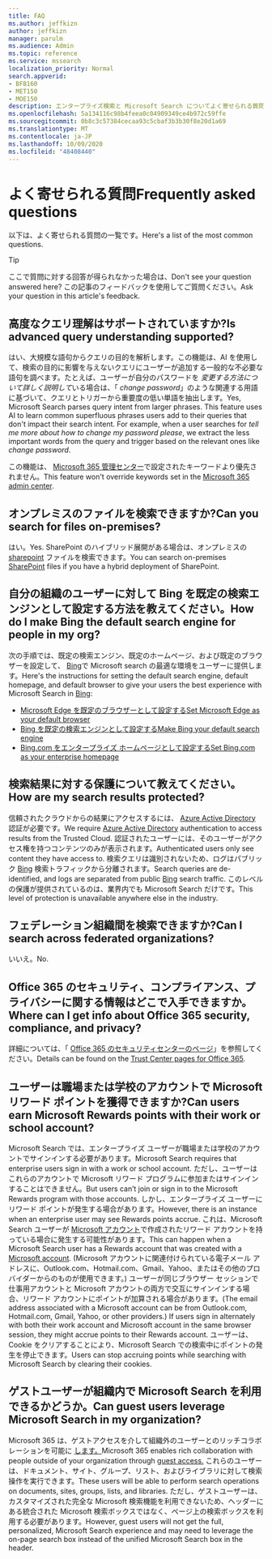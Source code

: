 ```yaml
---
title: FAQ
ms.author: jeffkizn
author: jeffkizn
manager: parulm
ms.audience: Admin
ms.topic: reference
ms.service: mssearch
localization_priority: Normal
search.appverid:
- BFB160
- MET150
- MOE150
description: エンタープライズ検索と Microsoft Search についてよく寄せられる質問に対する回答です
ms.openlocfilehash: 5a134116c98b4feea0c04909349ce4b972c59ffe
ms.sourcegitcommit: 0b8c3c57384cecaa93c5cbaf3b3b30f8e20d1a69
ms.translationtype: MT
ms.contentlocale: ja-JP
ms.lasthandoff: 10/09/2020
ms.locfileid: "48408440"
---
```

<!-- markdownlint-disable no-trailing-punctuation -->
# <a name="frequently-asked-questions"></a><span data-ttu-id="1c79c-103">よく寄せられる質問</span><span class="sxs-lookup"><span data-stu-id="1c79c-103">Frequently asked questions</span></span>

<span data-ttu-id="1c79c-104">以下は、よく寄せられる質問の一覧です。</span><span class="sxs-lookup"><span data-stu-id="1c79c-104">Here's a list of the most common questions.</span></span>

> [!TIP]
> <span data-ttu-id="1c79c-105">ここで質問に対する回答が得られなかった場合は、</span><span class="sxs-lookup"><span data-stu-id="1c79c-105">Don't see your question answered here?</span></span> <span data-ttu-id="1c79c-106">この記事のフィードバックを使用してご質問ください。</span><span class="sxs-lookup"><span data-stu-id="1c79c-106">Ask your question in this article's feedback.</span></span>

## <a name="is-advanced-query-understanding-supported"></a><span data-ttu-id="1c79c-107">高度なクエリ理解はサポートされていますか?</span><span class="sxs-lookup"><span data-stu-id="1c79c-107">Is advanced query understanding supported?</span></span>

<span data-ttu-id="1c79c-p102">はい、大規模な語句からクエリの目的を解析します。この機能は、AI を使用して、検索の目的に影響を与えないクエリにユーザーが追加する一般的な不必要な語句を調べます。たとえば、ユーザーが自分のパスワードを *変更する方法について詳しく説明して*いる場合は、「 *change password*」のような関連する用語に基づいて、クエリとトリガーから重要度の低い単語を抽出します。</span><span class="sxs-lookup"><span data-stu-id="1c79c-p102">Yes, Microsoft Search parses query intent from larger phrases. This feature uses AI to learn common superfluous phrases users add to their queries that don't impact their search intent. For example, when a user searches for *tell me more about how to change my password please*, we extract the less important words from the query and trigger based on the relevant ones like *change password*.</span></span>
  
<span data-ttu-id="1c79c-111">この機能は、 [Microsoft 365 管理センター](https://admin.microsoft.com)で設定されたキーワードより優先されません。</span><span class="sxs-lookup"><span data-stu-id="1c79c-111">This feature won't override keywords set in the [Microsoft 365 admin center](https://admin.microsoft.com).</span></span>
  
## <a name="can-you-search-for-files-on-premises"></a><span data-ttu-id="1c79c-112">オンプレミスのファイルを検索できますか?</span><span class="sxs-lookup"><span data-stu-id="1c79c-112">Can you search for files on-premises?</span></span>

<span data-ttu-id="1c79c-113">はい。</span><span class="sxs-lookup"><span data-stu-id="1c79c-113">Yes.</span></span> <span data-ttu-id="1c79c-114">SharePoint のハイブリッド展開がある場合は、オンプレミスの [sharepoint](http://sharepoint.com/) ファイルを検索できます。</span><span class="sxs-lookup"><span data-stu-id="1c79c-114">You can search on-premises [SharePoint](http://sharepoint.com/) files if you have a hybrid deployment of SharePoint.</span></span>
  
## <a name="how-do-i-make-bing-the-default-search-engine-for-people-in-my-org"></a><span data-ttu-id="1c79c-115">自分の組織のユーザーに対して Bing を既定の検索エンジンとして設定する方法を教えてください。</span><span class="sxs-lookup"><span data-stu-id="1c79c-115">How do I make Bing the default search engine for people in my org?</span></span>

<span data-ttu-id="1c79c-116">次の手順では、既定の検索エンジン、既定のホームページ、および既定のブラウザーを設定して、 [Bing](https://Bing.com)で Microsoft search の最適な環境をユーザーに提供します。</span><span class="sxs-lookup"><span data-stu-id="1c79c-116">Here's the instructions for setting the default search engine, default homepage, and default browser to give your users the best experience with Microsoft Search in [Bing](https://Bing.com):</span></span>

- [<span data-ttu-id="1c79c-117">Microsoft Edge を既定のブラウザーとして設定する</span><span class="sxs-lookup"><span data-stu-id="1c79c-117">Set Microsoft Edge as your default browser</span></span>](set-default-browser.md)
- [<span data-ttu-id="1c79c-118">Bing を既定の検索エンジンとして設定する</span><span class="sxs-lookup"><span data-stu-id="1c79c-118">Make Bing your default search engine</span></span>](set-default-search-engine.md)
- [<span data-ttu-id="1c79c-119">Bing.com をエンタープライズ ホームページとして設定する</span><span class="sxs-lookup"><span data-stu-id="1c79c-119">Set Bing.com as your enterprise homepage</span></span>](set-default-homepage.md)

## <a name="how-are-my-search-results-protected"></a><span data-ttu-id="1c79c-120">検索結果に対する保護について教えてください。</span><span class="sxs-lookup"><span data-stu-id="1c79c-120">How are my search results protected?</span></span>

<span data-ttu-id="1c79c-121">信頼されたクラウドからの結果にアクセスするには、 [Azure Active Directory](https://docs.microsoft.com/azure/active-directory/) 認証が必要です。</span><span class="sxs-lookup"><span data-stu-id="1c79c-121">We require [Azure Active Directory](https://docs.microsoft.com/azure/active-directory/) authentication to access results from the Trusted Cloud.</span></span> <span data-ttu-id="1c79c-122">認証されたユーザーには、そのユーザーがアクセス権を持つコンテンツのみが表示されます。</span><span class="sxs-lookup"><span data-stu-id="1c79c-122">Authenticated users only see content they have access to.</span></span> <span data-ttu-id="1c79c-123">検索クエリは識別されないため、ログはパブリック [Bing](https://Bing.com) 検索トラフィックから分離されます。</span><span class="sxs-lookup"><span data-stu-id="1c79c-123">Search queries are de-identified, and logs are separated from public [Bing](https://Bing.com) search traffic.</span></span> <span data-ttu-id="1c79c-124">このレベルの保護が提供されているのは、業界内でも Microsoft Search だけです。</span><span class="sxs-lookup"><span data-stu-id="1c79c-124">This level of protection is unavailable anywhere else in the industry.</span></span>

## <a name="can-i-search-across-federated-organizations"></a><span data-ttu-id="1c79c-125">フェデレーション組織間を検索できますか?</span><span class="sxs-lookup"><span data-stu-id="1c79c-125">Can I search across federated organizations?</span></span>

<span data-ttu-id="1c79c-126">いいえ。</span><span class="sxs-lookup"><span data-stu-id="1c79c-126">No.</span></span>

## <a name="where-can-i-get-info-about-office-365-security-compliance-and-privacy"></a><span data-ttu-id="1c79c-127">Office 365 のセキュリティ、コンプライアンス、プライバシーに関する情報はどこで入手できますか。</span><span class="sxs-lookup"><span data-stu-id="1c79c-127">Where can I get info about Office 365 security, compliance, and privacy?</span></span>

<span data-ttu-id="1c79c-128">詳細については、「 [Office 365 のセキュリティセンターのページ](https://www.microsoft.com/TrustCenter/CloudServices/office365/default.aspx)」を参照してください。</span><span class="sxs-lookup"><span data-stu-id="1c79c-128">Details can be found on the [Trust Center pages for Office 365](https://www.microsoft.com/TrustCenter/CloudServices/office365/default.aspx).</span></span>

## <a name="can-users-earn-microsoft-rewards-points-with-their-work-or-school-account"></a><span data-ttu-id="1c79c-129">ユーザーは職場または学校のアカウントで Microsoft リワード ポイントを獲得できますか?</span><span class="sxs-lookup"><span data-stu-id="1c79c-129">Can users earn Microsoft Rewards points with their work or school account?</span></span>

<span data-ttu-id="1c79c-130">Microsoft Search では、エンタープライズ ユーザーが職場または学校のアカウントでサインインする必要があります。</span><span class="sxs-lookup"><span data-stu-id="1c79c-130">Microsoft Search requires that enterprise users sign in with a work or school account.</span></span> <span data-ttu-id="1c79c-131">ただし、ユーザーはこれらのアカウントで Microsoft リワード プログラムに参加またはサインインすることはできません。</span><span class="sxs-lookup"><span data-stu-id="1c79c-131">But users can’t join or sign in to the Microsoft Rewards program with those accounts.</span></span> <span data-ttu-id="1c79c-132">しかし、エンタープライズ ユーザーにリワード ポイントが発生する場合があります。</span><span class="sxs-lookup"><span data-stu-id="1c79c-132">However, there is an instance when an enterprise user may see Rewards points accrue.</span></span> <span data-ttu-id="1c79c-133">これは、Microsoft Search ユーザーが [Microsoft アカウント](https://www.microsoft.com/welcome?rtc=1)で作成されたリワード アカウントを持っている場合に発生する可能性があります。</span><span class="sxs-lookup"><span data-stu-id="1c79c-133">This can happen when a Microsoft Search user has a Rewards account that was created with a [Microsoft account](https://www.microsoft.com/welcome?rtc=1).</span></span> <span data-ttu-id="1c79c-134">(Microsoft アカウントに関連付けられている電子メール アドレスに、Outlook.com、Hotmail.com、Gmail、Yahoo、またはその他のプロバイダーからのものが使用できます。) ユーザーが同じブラウザー セッションで仕事用アカウントと Microsoft アカウントの両方で交互にサインインする場合、リワード アカウントにポイントが加算される場合があります。</span><span class="sxs-lookup"><span data-stu-id="1c79c-134">(The email address associated with a Microsoft account can be from Outlook.com, Hotmail.com, Gmail, Yahoo, or other providers.) If users sign in alternately with both their work account and Microsoft account in the same browser session, they might accrue points to their Rewards account.</span></span> <span data-ttu-id="1c79c-135">ユーザーは、Cookie をクリアすることにより、Microsoft Search での検索中にポイントの発生を停止できます。</span><span class="sxs-lookup"><span data-stu-id="1c79c-135">Users can stop accruing points while searching with Microsoft Search by clearing their cookies.</span></span>

## <a name="can-guest-users-leverage-microsoft-search-in-my-organization"></a><span data-ttu-id="1c79c-136">ゲストユーザーが組織内で Microsoft Search を利用できるかどうか。</span><span class="sxs-lookup"><span data-stu-id="1c79c-136">Can guest users leverage Microsoft Search in my organization?</span></span>

<span data-ttu-id="1c79c-137">Microsoft 365 は、ゲストアクセスを介して組織外のユーザーとのリッチコラボレーションを可能に [します。](https://docs.microsoft.com/microsoft-365/solutions/collaborate-with-people-outside-your-organization)</span><span class="sxs-lookup"><span data-stu-id="1c79c-137">Microsoft 365 enables rich collaboration with people outside of your organization through [guest access.](https://docs.microsoft.com/microsoft-365/solutions/collaborate-with-people-outside-your-organization)</span></span> <span data-ttu-id="1c79c-138">これらのユーザーは、ドキュメント、サイト、グループ、リスト、およびライブラリに対して検索操作を実行できます。</span><span class="sxs-lookup"><span data-stu-id="1c79c-138">These users will be able to perform search operations on documents, sites, groups, lists, and libraries.</span></span> <span data-ttu-id="1c79c-139">ただし、ゲストユーザーは、カスタマイズされた完全な Microsoft 検索機能を利用できないため、ヘッダーにある統合された Microsoft 検索ボックスではなく、ページ上の検索ボックスを利用する必要があります。</span><span class="sxs-lookup"><span data-stu-id="1c79c-139">However, guest users will not get the full, personalized, Microsoft Search experience and may need to leverage the on-page search box instead of the unified Microsoft Search box in the header.</span></span>
